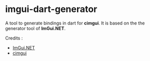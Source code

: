 ﻿# imgui-dart-generator

A tool to generate bindings in dart for **cimgui**.
It is based on the the generator tool of **ImGui.NET**.

Credits :
- [ImGui.NET](https://github.com/mellinoe/ImGui.NET)
- [cimgui](https://github.com/cimgui/cimgui)